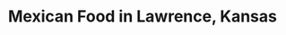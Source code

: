 ---
active: true
aliases:
- taco
- tacos
description: Mexican restaurants offering curbside, takeout, and delivery food in
  Lawrence, Kansas
name: Mexican
redirect_from:
- /cuisines/taco/
- /cuisines/tacos/
sitemap: true
slug: mexican
title: Mexican Food in Lawrence, Kansas
---